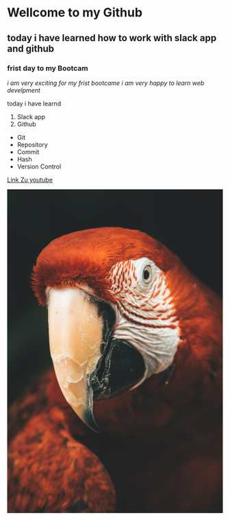 # Wellcome to my Github

## today i have learned how to work with slack app and github

### frist day to my Bootcam

*i am very exciting for my frist bootcame i am very happy to learn web develpment*

today i have learnd 

1. Slack app 
2. Github
- Git
- Repository
- Commit
- Hash
- Version Control

[Link Zu youtube](https://www.youtube.com/@Naveedvlog786/about)

![rob](rob.jpg)
